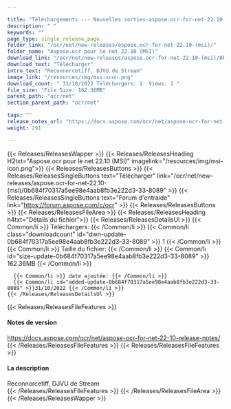 ```yaml
---

title: "Téléchargements --- Nouvelles sorties-aspose.ocr-for-net-22.10- (MSI)"
description: " "
keywords: ""
page_type: single_release_page
folder_link: "/ocr/net/new-releases/aspose.ocr-for-net-22.10-(msi)/"
folder_name: "Aspose.ocr pour le net 22.10 (MSI)"
download_link: "/ocr/net/new-releases/aspose.ocr-for-net-22.10-(msi)/0b684f70317a5ee98e4aab8fb3e222d3-33-8089"
download_text: "Télécharger"
intro_text: "Reconnorcetiff, DJVU de Stream"
image_link: "/resources/img/msi-icon.png"
download_count: " 31/10/2022 Téléchargers: 1  Views: 1 "
file_size: "File Size: 162.36MB"
parent_path: "ocr/net"
section_parent_path: "ocr/net"

tags: ""
release_notes_url: "https://docs.aspose.com/ocr/net/aspose-ocr-for-net-22-10-release-notes/"
weight: 291

---
```


{{< Releases/ReleasesWapper >}}
  {{< Releases/ReleasesHeading H2txt="Aspose.ocr pour le net 22.10 (MSI)" imagelink="/resources/img/msi-icon.png">}}
  {{< Releases/ReleasesButtons >}}
    {{< Releases/ReleasesSingleButtons text="Télécharger" link="/ocr/net/new-releases/aspose.ocr-for-net-22.10-(msi)/0b684f70317a5ee98e4aab8fb3e222d3-33-8089" >}}
    {{< Releases/ReleasesSingleButtons text="Forum d'entraide" link="https://forum.aspose.com/c/ocr" >}}
  {{< Releases/ReleasesButtons >}}
  {{< Releases/ReleasesFileArea >}}
    {{< Releases/ReleasesHeading h4txt="Détails du fichier">}}
    {{< Releases/ReleasesDetailsUl >}}
      {{< Common/li >}} Téléchargers: {{< /Common/li >}}
      {{< Common/li class="downloadcount" id="dwn-update-0b684f70317a5ee98e4aab8fb3e222d3-33-8089" >}} 1 {{< /Common/li >}}
      {{< Common/li >}} Taille du fichier: {{< /Common/li >}}
      {{< Common/li id="size-update-0b684f70317a5ee98e4aab8fb3e222d3-33-8089" >}} 162.36MB {{< /Common/li >}}

      {{< Common/li >}} date ajoutée: {{< /Common/li >}}
      {{< Common/li id="added-update-0b684f70317a5ee98e4aab8fb3e222d3-33-8089" >}}31/10/2022 {{< /Common/li >}}
    {{< /Releases/ReleasesDetailsUl >}}

  {{< Releases/ReleasesFileFeatures >}}
      <h4>Notes de version</h4><div><a href='https://docs.aspose.com/ocr/net/aspose-ocr-for-net-22-10-release-notes/'>https://docs.aspose.com/ocr/net/aspose-ocr-for-net-22-10-release-notes/</a></div>
  {{< /Releases/ReleasesFileFeatures >}}
  {{< Releases/ReleasesFileFeatures >}}
      <h4>La description</h4><div class="HTMLDescription">Reconnorcetiff, DJVU de Stream</div>
  {{< /Releases/ReleasesFileFeatures >}}
 {{< /Releases/ReleasesFileArea >}}
{{< /Releases/ReleasesWapper >}}


